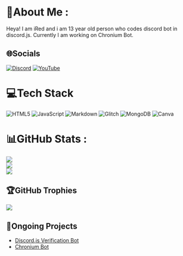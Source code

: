 # 💫About Me :
Heya! I am iRed and i am 13 year old person who codes discord bot in discord.js. Currently I am working on Chronium Bot.

## 🌐Socials
[![Discord](https://img.shields.io/badge/Discord-%237289DA.svg?logo=discord&logoColor=white)](htttps://discord.gg/MARqK9YNP2) [![YouTube](https://img.shields.io/badge/YouTube-%23FF0000.svg?logo=YouTube&logoColor=white)](https://youtube.com/c/UCLK66p8ynscMJqPES8EwQmg) 

# 💻Tech Stack
![HTML5](https://img.shields.io/badge/html5-%23E34F26.svg?style=plastic&logo=html5&logoColor=white) ![JavaScript](https://img.shields.io/badge/javascript-%23323330.svg?style=plastic&logo=javascript&logoColor=%23F7DF1E) ![Markdown](https://img.shields.io/badge/markdown-%23000000.svg?style=plastic&logo=markdown&logoColor=white) ![Glitch](https://img.shields.io/badge/glitch-%233333FF.svg?style=plastic&logo=glitch&logoColor=white) ![MongoDB](https://img.shields.io/badge/MongoDB-%234ea94b.svg?style=plastic&logo=mongodb&logoColor=white) ![Canva](https://img.shields.io/badge/Canva-%2300C4CC.svg?style=plastic&logo=Canva&logoColor=white)
# 📊GitHub Stats :
![](https://github-readme-stats.vercel.app/api?username=iRed-Github&theme=radical&hide_border=false&include_all_commits=true&count_private=false)<br/>
![](https://github-readme-streak-stats.herokuapp.com/?user=iRed-Github&theme=radical&hide_border=false)<br/>
![](https://github-readme-stats.vercel.app/api/top-langs/?username=iRed-Github&theme=radical&hide_border=false&include_all_commits=true&count_private=false&layout=compact)

## 🏆GitHub Trophies
![](https://github-profile-trophy.vercel.app/?username=iRed-Github&theme=radical&no-frame=false&no-bg=false&margin-w=4)

## 🔘Ongoing Projects
- [Discord.js Verification Bot](https://github.com/iRed-Github/Verification-BOT)
- [Chronium Bot](https://github.com/Chronium-BOT)
